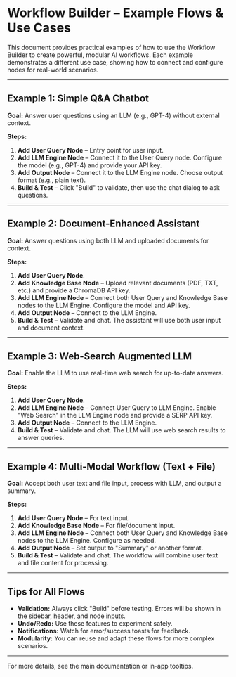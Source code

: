 # Workflow Builder – Example Flows & Use Cases

This document provides practical examples of how to use the Workflow Builder to create powerful, modular AI workflows. Each example demonstrates a different use case, showing how to connect and configure nodes for real-world scenarios.

---

## Example 1: Simple Q&A Chatbot

**Goal:** Answer user questions using an LLM (e.g., GPT-4) without external context.

**Steps:**
1. **Add User Query Node** – Entry point for user input.
2. **Add LLM Engine Node** – Connect it to the User Query node. Configure the model (e.g., GPT-4) and provide your API key.
3. **Add Output Node** – Connect it to the LLM Engine node. Choose output format (e.g., plain text).
4. **Build & Test** – Click "Build" to validate, then use the chat dialog to ask questions.

---

## Example 2: Document-Enhanced Assistant

**Goal:** Answer questions using both LLM and uploaded documents for context.

**Steps:**
1. **Add User Query Node**.
2. **Add Knowledge Base Node** – Upload relevant documents (PDF, TXT, etc.) and provide a ChromaDB API key.
3. **Add LLM Engine Node** – Connect both User Query and Knowledge Base nodes to the LLM Engine. Configure the model and API key.
4. **Add Output Node** – Connect to the LLM Engine.
5. **Build & Test** – Validate and chat. The assistant will use both user input and document context.

---

## Example 3: Web-Search Augmented LLM

**Goal:** Enable the LLM to use real-time web search for up-to-date answers.

**Steps:**
1. **Add User Query Node**.
2. **Add LLM Engine Node** – Connect User Query to LLM Engine. Enable "Web Search" in the LLM Engine node and provide a SERP API key.
3. **Add Output Node** – Connect to the LLM Engine.
4. **Build & Test** – Validate and chat. The LLM will use web search results to answer queries.

---

## Example 4: Multi-Modal Workflow (Text + File)

**Goal:** Accept both user text and file input, process with LLM, and output a summary.

**Steps:**
1. **Add User Query Node** – For text input.
2. **Add Knowledge Base Node** – For file/document input.
3. **Add LLM Engine Node** – Connect both User Query and Knowledge Base nodes to the LLM Engine. Configure as needed.
4. **Add Output Node** – Set output to "Summary" or another format.
5. **Build & Test** – Validate and chat. The workflow will combine user text and file content for processing.

---

## Tips for All Flows
- **Validation:** Always click "Build" before testing. Errors will be shown in the sidebar, header, and node inputs.
- **Undo/Redo:** Use these features to experiment safely.
- **Notifications:** Watch for error/success toasts for feedback.
- **Modularity:** You can reuse and adapt these flows for more complex scenarios.

---

For more details, see the main documentation or in-app tooltips.
